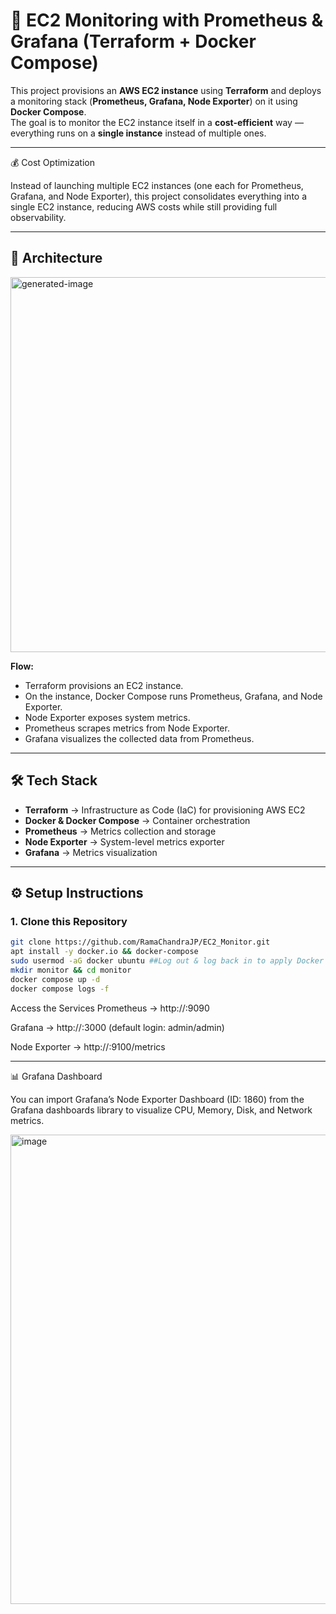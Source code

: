 # 🚀 EC2 Monitoring with Prometheus & Grafana (Terraform + Docker Compose)

This project provisions an **AWS EC2 instance** using **Terraform** and deploys a monitoring stack (**Prometheus, Grafana, Node Exporter**) on it using **Docker Compose**.  
The goal is to monitor the EC2 instance itself in a **cost-efficient** way — everything runs on a **single instance** instead of multiple ones.

---

💰 Cost Optimization

Instead of launching multiple EC2 instances (one each for Prometheus, Grafana, and Node Exporter), this project consolidates everything into a single EC2 instance, reducing AWS costs while still providing full observability.

---

## 📐 Architecture

<img width="600" height="600" alt="generated-image" src="https://github.com/user-attachments/assets/79666df7-293d-4126-a621-68e55f27e3dc" />

**Flow:**
- Terraform provisions an EC2 instance.
- On the instance, Docker Compose runs Prometheus, Grafana, and Node Exporter.
- Node Exporter exposes system metrics.
- Prometheus scrapes metrics from Node Exporter.
- Grafana visualizes the collected data from Prometheus.

---

## 🛠️ Tech Stack

- **Terraform** → Infrastructure as Code (IaC) for provisioning AWS EC2  
- **Docker & Docker Compose** → Container orchestration  
- **Prometheus** → Metrics collection and storage  
- **Node Exporter** → System-level metrics exporter  
- **Grafana** → Metrics visualization  

---
## ⚙️ Setup Instructions

### 1. Clone this Repository
```bash
git clone https://github.com/RamaChandraJP/EC2_Monitor.git
apt install -y docker.io && docker-compose
sudo usermod -aG docker ubuntu ##Log out & log back in to apply Docker group changes.
mkdir monitor && cd monitor
docker compose up -d
docker compose logs -f
```

Access the Services
Prometheus → http://<ec2-public-ip>:9090

Grafana → http://<ec2-public-ip>:3000 (default login: admin/admin)

Node Exporter → http://<ec2-public-ip>:9100/metrics

---

📊 Grafana Dashboard

You can import Grafana’s Node Exporter Dashboard (ID: 1860) from the Grafana dashboards library to visualize CPU, Memory, Disk, and Network metrics.

<img width="1899" height="751" alt="image" src="https://github.com/user-attachments/assets/bbd033d0-4f37-429f-ae4e-2c772d3276cc" />



